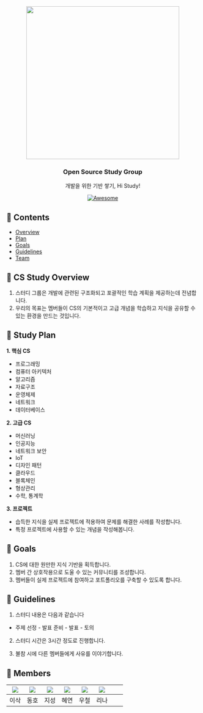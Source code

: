 <div align="center">
  <img src="https://i.imgur.com/Gsv47Xr.png" width="400">
</div>

<h3 align="center">Open Source Study Group</h3>
<p align="center">
  개발을 위한 기반 쌓기, Hi Study!
</p>
<p align="center">
  <a href="https://github.com/Isak-toast/HiStudy">
    <img alt="Awesome" src="https://img.shields.io/badge/since-2024.01.29-0">
  </a>
</p>


## 📍 Contents

- [Overview](#cs-study-overview)
- [Plan](#study-plan)
- [Goals](#goals)
- [Guidelines](#guidelines)
- [Team](#team)

## 📍 CS Study Overview

1. 스터디 그룹은 개발에 관련된 구조화되고 포괄적인 학습 계획을 제공하는데 전념합니다.
2. 우리의 목표는 멤버들이 CS의 기본적이고 고급 개념을 학습하고 지식을 공유할 수 있는 환경을 만드는 것입니다.


## 📍 Study Plan

**1. 핵심 CS**
- 프로그래밍
- 컴퓨터 아키텍처
- 알고리즘
- 자료구조
- 운영체제
- 네트워크
- 데이터베이스

**2. 고급 CS**
- 머신러닝
- 인공지능
- 네트워크 보안
- IoT
- 디자인 패턴
- 클라우드
- 블록체인
- 형상관리
- 수학, 통계학

**3. 프로젝트**
- 습득한 지식을 실제 프로젝트에 적용하여 문제를 해결한 사례를 작성합니다.
- 특정 프로젝트에 사용할 수 있는 개념을 작성해봅니다.


## 📍 Goals

1. CS에 대한 원만한 지식 기반을 획득합니다.
2. 멤버 간 상호작용으로 도울 수 있는 커뮤니티를 조성합니다.
3. 멤버들이 실제 프로젝트에 참여하고 포트폴리오를 구축할 수 있도록 합니다.

## 📍 Guidelines

1. 스터디 내용은 다음과 같습니다
- 주제 선정 - 발표 준비 - 발표 - 토의

2. 스터디 시간은 3시간 정도로 진행합니다.

3. 불참 시에 다른 멤버들에게 사유를 이야기합니다.


## 📍 Members

|[![](https://github.com/Isak-toast.png?width=200px)](https://github.com/Isak-toast)|[![](https://github.com/kdh97.png?width=200px)](https://github.com/kdh97)|[![](https://github.com/ChoiJiSung123.png?width=200px)](https://github.com/ChoiJiSung123)|[![](https://github.com/Jeonglever.png?width=200px)](https://github.com/Jeonglever)|[![](https://github.com/Jeremy-Fe.png?width=400px)](https://github.com/Jeremy-Fe)|[![](https://github.com/leenapark.png?width=400px)](https://github.com/leenapark)|||
|:---:|:---:|:---:|:---:|:---:|:---:|:---:|:---:|
| 이삭 | 동호  | 지성 | 혜연 | 우철 | 리나 | | |
